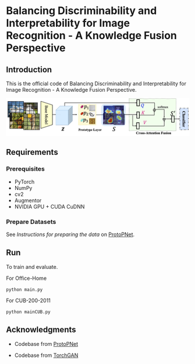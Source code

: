 # Balancing Discriminability and Interpretability for Image Recognition - A Knowledge Fusion Perspective


## Introduction
This is the official code of Balancing Discriminability and Interpretability for Image Recognition - A Knowledge Fusion Perspective.

![image text](https://github.com/EricaZheng/KnowledgeFusionProtoPNet/blob/main/framework.jpg)


## Requirements

### Prerequisites
* PyTorch
* NumPy
* cv2
* Augmentor
* NVIDIA GPU + CUDA CuDNN


### Prepare Datasets

See *Instructions for preparing the data* on [ProtoPNet](https://github.com/cfchen-duke/ProtoPNet).

## Run
To train and evaluate.

For Office-Home
```
python main.py
```


For CUB-200-2011
```
python mainCUB.py
```

<!-- ## Code Structure
To help users better understand and use our code, we briefly overview the functionality and implementation of each package and each module. -->


[//]: # (## License)

[//]: # ()
[//]: # (This project is licensed under the MIT License - see the [LICENSE.md]&#40;LICENSE.md&#41; file for details)

## Acknowledgments

* Codebase from [ProtoPNet](https://github.com/cfchen-duke/ProtoPNet)

* Codebase from [TorchGAN](https://github.com/torchgan/torchgan)
